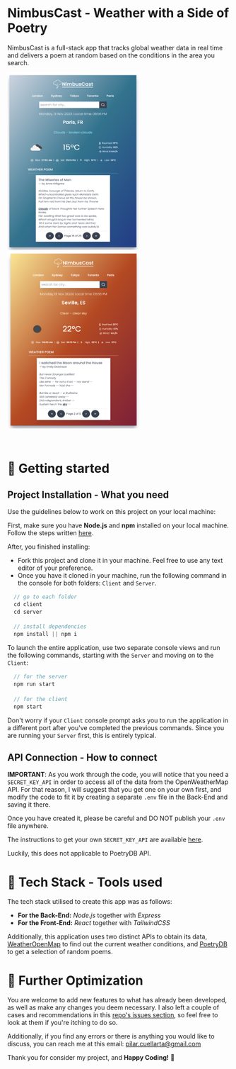 # NimbusCast - Weather with a Side of Poetry

NimbusCast is a full-stack app that tracks global weather data in real time and delivers a poem at random based on the conditions in the area you search.

<p float="left">
  <img src="images/cold.png?raw=true" width="300" height="400">
  <img src="images/warm.png?raw=true" width="300" height="400">
</p>
<br />


# 🚀 Getting started

## Project Installation - What you need

Use the guidelines below to work on this project on your local machine: 

First, make sure you have **Node.js** and **npm** installed on your local machine. Follow the steps written [here](https://docs.npmjs.com/downloading-and-installing-node-js-and-npm).

After, you finished installing:

- Fork this project and clone it in your machine. Feel free to use any text editor of your preference. 
- Once you have it cloned in your machine, run the following command in the console for both folders: `Client` and `Server`.

```js
  // go to each folder
  cd client
  cd server

  // install dependencies
  npm install || npm i
```

To launch the entire application, use two separate console views and run the following commands, starting with the `Server` and moving on to the `Client`:

```js
  // for the server
  npm run start

  // for the client
  npm start
```
Don't worry if your `Client` console prompt asks you to run the application in a different port after you've completed the previous commands. Since you are running your `Server` first, this is entirely typical.


## API Connection - How to connect
**IMPORTANT**: As you work through the code, you will notice that you need a `SECRET_KEY_API` in order to access all of the data from the OpenWeatherMap API. For that reason, I will suggest that you get one on your own first, and modify the code to fit it by creating a separate `.env` file in the Back-End and saving it there.

Once you have created it, please be careful and DO NOT publish your `.env` file anywhere.

The instructions to get your own `SECRET_KEY_API` are available [here](https://home.openweathermap.org/users/sign_up).

Luckily, this does not applicable to PoetryDB API.

# 🚀 Tech Stack - Tools used

The tech stack utilised to create this app was as follows:
- **For the Back-End:** *Node.js* together with *Express*
- **For the Front-End:** *React* together with *TailwindCSS*

Additionally, this application uses two distinct APIs to obtain its data,  [WeatherOpenMap](https://openweathermap.org/) to find out the current weather conditions, and [PoetryDB](https://poetrydb.org/index.html) to get a selection of random poems.

# 🚀 Further Optimization

You are welcome to add new features to what has already been developed, as well as make any changes you deem necessary. I also left a couple of cases and recommendations in this [repo's issues section](https://github.com/PilySwatch/weather-app/issues), so feel free to look at them if you're itching to do so.

Additionally, if you find any errors or there is anything you would like to discuss, you can reach me at this email: pilar.cuellarta@gmail.com


Thank you for consider my project, and **Happy Coding!** 💙 